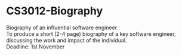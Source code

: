 # CS3012-Biography
Biography of an influential software engineer  
To produce a short (2-4 page) biography of a key software engineer, discussing the work and impact of the individual.    
Deadline: 1st November

